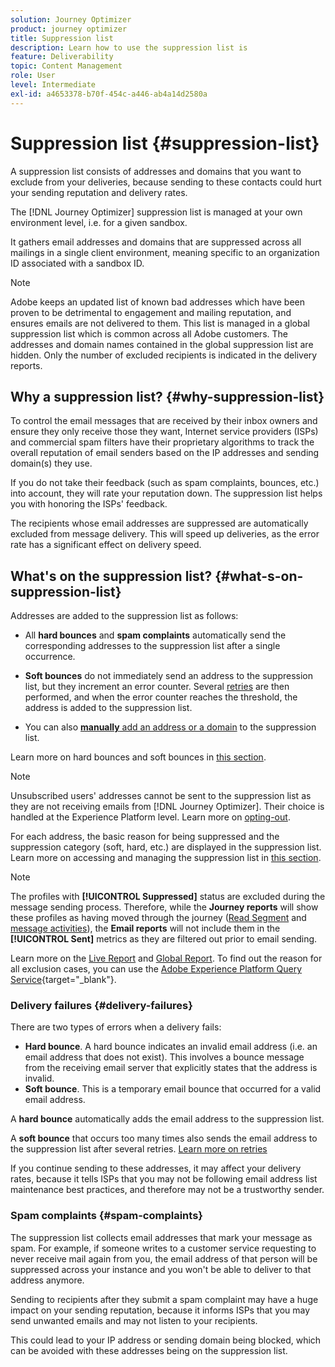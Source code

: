 ```yaml
---
solution: Journey Optimizer
product: journey optimizer
title: Suppression list
description: Learn how to use the suppression list is
feature: Deliverability
topic: Content Management
role: User
level: Intermediate
exl-id: a4653378-b70f-454c-a446-ab4a14d2580a
---
```

# Suppression list {#suppression-list}

A suppression list consists of addresses and domains that you want to exclude from your deliveries, because sending to these contacts could hurt your sending reputation and delivery rates.

The [!DNL Journey Optimizer] suppression list is managed at your own environment level, i.e. for a given sandbox.

It gathers email addresses and domains that are suppressed across all mailings in a single client environment, meaning specific to an organization ID associated with a sandbox ID.

>[!NOTE]
>
>Adobe keeps an updated list of known bad addresses which have been proven to be detrimental to engagement and mailing reputation, and ensures emails are not delivered to them. This list is managed in a global suppression list which is common across all Adobe customers. The addresses and domain names contained in the global suppression list are hidden. Only the number of excluded recipients is indicated in the delivery reports.

## Why a suppression list? {#why-suppression-list}

To control the email messages that are received by their inbox owners and ensure they only receive those they want, Internet service providers (ISPs) and commercial spam filters have their proprietary algorithms to track the overall reputation of email senders based on the IP addresses and sending domain(s) they use.

If you do not take their feedback (such as spam complaints, bounces, etc.) into account, they will rate your reputation down. The suppression list helps you with honoring the ISPs' feedback.

The recipients whose email addresses are suppressed are automatically excluded from message delivery. This will speed up deliveries, as the error rate has a significant effect on delivery speed.

## What's on the suppression list? {#what-s-on-suppression-list}

Addresses are added to the suppression list as follows:

* All **hard bounces** and **spam complaints** automatically send the corresponding addresses to the suppression list after a single occurrence.

* **Soft bounces** do not immediately send an address to the suppression list, but they increment an error counter. Several [retries](../configuration/retries.md) are then performed, and when the error counter reaches the threshold, the address is added to the suppression list.

* You can also [**manually** add an address or a domain](../configuration/manage-suppression-list.md#add-addresses-and-domains) to the suppression list.

Learn more on hard bounces and soft bounces in [this section](#delivery-failures).

>[!NOTE]
>
>Unsubscribed users' addresses cannot be sent to the suppression list as they are not receiving emails from [!DNL Journey Optimizer]. Their choice is handled at the Experience Platform level. Learn more on [opting-out](../privacy/opt-out.md).

For each address, the basic reason for being suppressed and the suppression category (soft, hard, etc.) are displayed in the suppression list. Learn more on accessing and managing the suppression list in [this section](../configuration/manage-suppression-list.md).

>[!NOTE]
>
>The profiles with **[!UICONTROL Suppressed]** status are excluded during the message sending process. Therefore, while the **Journey reports** will show these profiles as having moved through the journey ([Read Segment](../building-journeys/read-segment.md) and [message activities](../building-journeys/journeys-message.md)), the **Email reports** will not include them in the **[!UICONTROL Sent]** metrics as they are filtered out prior to email sending.
>
>Learn more on the [Live Report](../reports/live-report.md) and [Global Report](../reports/global-report.md). To find out the reason for all exclusion cases, you can use the [Adobe Experience Platform Query Service](https://experienceleague.adobe.com/docs/experience-platform/query/api/getting-started.html){target="_blank"}.

### Delivery failures {#delivery-failures}

There are two types of errors when a delivery fails:

* **Hard bounce**. A hard bounce indicates an invalid email address (i.e. an email address that does not exist). This involves a bounce message from the receiving email server that explicitly states that the address is invalid.
* **Soft bounce**. This is a temporary email bounce that occurred for a valid email address.

A **hard bounce** automatically adds the email address to the suppression list.

A **soft bounce** <!--or an **ignored** error--> that occurs too many times also sends the email address to the suppression list after several retries. [Learn more on retries](../configuration/retries.md)

If you continue sending to these addresses, it may affect your delivery rates, because it tells ISPs that you may not be following email address list maintenance best practices, and therefore may not be a trustworthy sender.

### Spam complaints {#spam-complaints}

The suppression list collects email addresses that mark your message as spam. For example, if someone writes to a customer service requesting to never receive mail again from you, the email address of that person will be suppressed across your instance and you won't be able to deliver to that address anymore.

Sending to recipients after they submit a spam complaint may have a huge impact on your sending reputation, because it informs ISPs that you may send unwanted emails and may not listen to your recipients.

This could lead to your IP address or sending domain being blocked, which can be avoided with these addresses being on the suppression list.
